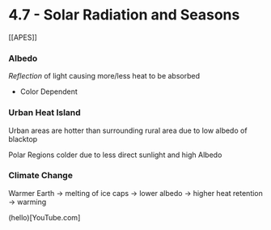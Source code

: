 # 4\.7 - Solar Radiation and Seasons

[[APES]]

### Albedo

_Reflection_ of light causing more/less heat to be absorbed

- Color Dependent

### Urban Heat Island

Urban areas are hotter than surrounding rural area due to low albedo of blacktop

Polar Regions colder due to less direct sunlight and high Albedo

### Climate Change

Warmer Earth -> melting of ice caps -> lower albedo -> higher heat retention -> warming

(hello)\[YouTube.com\]